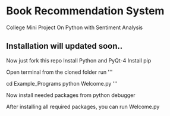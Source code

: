 # Book Recommendation System
College Mini Project On Python with Sentiment Analysis


## Installation will updated soon..
Now just fork this repo
Install Python and PyQt-4
Install pip

Open terminal from the cloned folder
run
'''

cd Example_Programs
python Welcome.py
'''

Now install needed packages from python debugger

After installing all required packages, you can run Welcome.py
